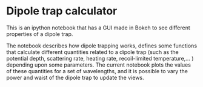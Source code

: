 # Dipole trap calculator
This is an ipython notebook that has a GUI made in Bokeh to see different properties of a dipole trap.

The notebook describes how dipole trapping works, defines some functions that calculate different quantities related to a dipole trap (such as the potential depth, scattering rate, heating rate, recoil-limited temperature,... ) depending upon some parameters.
The current notebook plots the values of these quantities for a set of wavelengths, and it is possible to vary the power and waist of the dipole trap to update the views.
